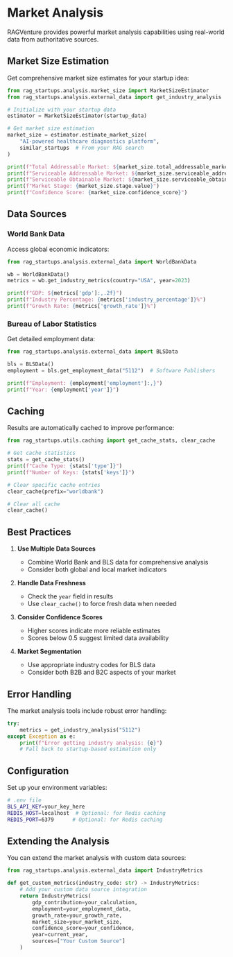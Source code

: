 # Market Analysis

RAGVenture provides powerful market analysis capabilities using real-world data from authoritative sources.

## Market Size Estimation

Get comprehensive market size estimates for your startup idea:

```python
from rag_startups.analysis.market_size import MarketSizeEstimator
from rag_startups.analysis.external_data import get_industry_analysis

# Initialize with your startup data
estimator = MarketSizeEstimator(startup_data)

# Get market size estimation
market_size = estimator.estimate_market_size(
    "AI-powered healthcare diagnostics platform",
    similar_startups  # From your RAG search
)

print(f"Total Addressable Market: ${market_size.total_addressable_market}B")
print(f"Serviceable Addressable Market: ${market_size.serviceable_addressable_market}B")
print(f"Serviceable Obtainable Market: ${market_size.serviceable_obtainable_market}B")
print(f"Market Stage: {market_size.stage.value}")
print(f"Confidence Score: {market_size.confidence_score}")
```

## Data Sources

### World Bank Data
Access global economic indicators:

```python
from rag_startups.analysis.external_data import WorldBankData

wb = WorldBankData()
metrics = wb.get_industry_metrics(country="USA", year=2023)

print(f"GDP: ${metrics['gdp']:,.2f}")
print(f"Industry Percentage: {metrics['industry_percentage']}%")
print(f"Growth Rate: {metrics['growth_rate']}%")
```

### Bureau of Labor Statistics
Get detailed employment data:

```python
from rag_startups.analysis.external_data import BLSData

bls = BLSData()
employment = bls.get_employment_data("5112")  # Software Publishers

print(f"Employment: {employment['employment']:,}")
print(f"Year: {employment['year']}")
```

## Caching

Results are automatically cached to improve performance:

```python
from rag_startups.utils.caching import get_cache_stats, clear_cache

# Get cache statistics
stats = get_cache_stats()
print(f"Cache Type: {stats['type']}")
print(f"Number of Keys: {stats['keys']}")

# Clear specific cache entries
clear_cache(prefix="worldbank")

# Clear all cache
clear_cache()
```

## Best Practices

1. **Use Multiple Data Sources**
   - Combine World Bank and BLS data for comprehensive analysis
   - Consider both global and local market indicators

2. **Handle Data Freshness**
   - Check the `year` field in results
   - Use `clear_cache()` to force fresh data when needed

3. **Consider Confidence Scores**
   - Higher scores indicate more reliable estimates
   - Scores below 0.5 suggest limited data availability

4. **Market Segmentation**
   - Use appropriate industry codes for BLS data
   - Consider both B2B and B2C aspects of your market

## Error Handling

The market analysis tools include robust error handling:

```python
try:
    metrics = get_industry_analysis("5112")
except Exception as e:
    print(f"Error getting industry analysis: {e}")
    # Fall back to startup-based estimation only
```

## Configuration

Set up your environment variables:

```bash
# .env file
BLS_API_KEY=your_key_here
REDIS_HOST=localhost  # Optional: for Redis caching
REDIS_PORT=6379      # Optional: for Redis caching
```

## Extending the Analysis

You can extend the market analysis with custom data sources:

```python
from rag_startups.analysis.external_data import IndustryMetrics

def get_custom_metrics(industry_code: str) -> IndustryMetrics:
    # Add your custom data source integration
    return IndustryMetrics(
        gdp_contribution=your_calculation,
        employment=your_employment_data,
        growth_rate=your_growth_rate,
        market_size=your_market_size,
        confidence_score=your_confidence,
        year=current_year,
        sources=["Your Custom Source"]
    )
```

